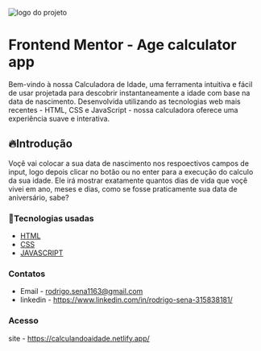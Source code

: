 ![logo do projeto](https://github.com/Rodrigo1163/Age-calculator-app/assets/100447199/ddba2cf3-0373-48d7-afa5-1c8be6765885)

# Frontend Mentor - Age calculator app
Bem-vindo à nossa Calculadora de Idade, uma ferramenta intuitiva e fácil de usar projetada para descobrir instantaneamente a idade com base na data de nascimento. Desenvolvida utilizando as tecnologias web mais recentes - HTML, CSS e JavaScript - nossa calculadora oferece uma experiência suave e interativa.

## 🔥Introdução 
Voçê vai colocar a sua data de nascimento nos respoectivos campos de input, logo depois clicar no botão ou no enter para a execução do calculo da sua idade. Ele irá mostrar exatamente quantos dias de vida que voçê vivei em ano, meses e dias, como se fosse praticamente sua data de aniversário, sabe? 

### 🔧Tecnologias usadas
* [HTML](https://html.com/)
* [CSS](https://developer.mozilla.org/pt-BR/docs/Web/CSS)
* [JAVASCRIPT](https://www.javascript.com/)

### Contatos
* Email - rodrigo.sena1163@gmail.com
* linkedin - https://www.linkedin.com/in/rodrigo-sena-315838181/
### Acesso
site - https://calculandoaidade.netlify.app/
